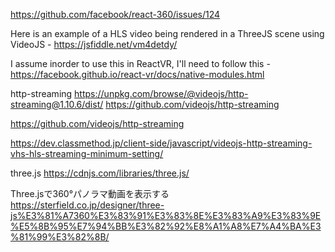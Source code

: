 https://github.com/facebook/react-360/issues/124

Here is an example of a HLS video being rendered in a ThreeJS scene using
VideoJS - https://jsfiddle.net/vm4detdy/

I assume inorder to use this in ReactVR, I'll need to follow this - 
https://facebook.github.io/react-vr/docs/native-modules.html



http-streaming
https://unpkg.com/browse/@videojs/http-streaming@1.10.6/dist/
https://github.com/videojs/http-streaming


https://github.com/videojs/http-streaming

https://dev.classmethod.jp/client-side/javascript/videojs-http-streaming-vhs-hls-streaming-minimum-setting/
<html>
  <head>
    <title>VHS de HLS</title>
    <link href="https://vjs.zencdn.net/7.4.1/video-js.css" rel="stylesheet">
  </head>
  <body>
    <video-js id=example-video width=1280 height=720
              class="vjs-default-skin" controls>
      <source
         src="https://example.com/streaming/hls.m3u8"
         type="application/x-mpegURL">
    </video-js>
    <script src="https://vjs.zencdn.net/7.4.1/video.js"></script>
    <script>
      var player = videojs('example-video');
    </script>
  </body>
</html>


three.js
https://cdnjs.com/libraries/three.js/

Three.jsで360°パノラマ動画を表示する
https://sterfield.co.jp/designer/three-js%E3%81%A7360%E3%83%91%E3%83%8E%E3%83%A9%E3%83%9E%E5%8B%95%E7%94%BB%E3%82%92%E8%A1%A8%E7%A4%BA%E3%81%99%E3%82%8B/
